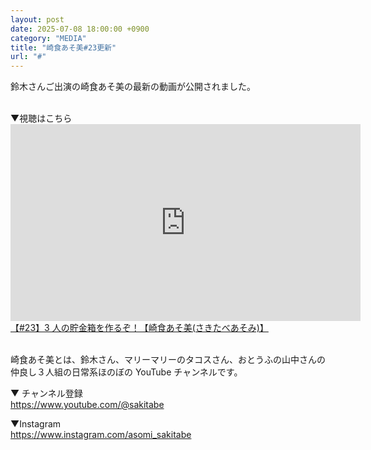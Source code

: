 ```yaml
---
layout: post
date: 2025-07-08 18:00:00 +0900
category: "MEDIA"
title: "崎食あそ美#23更新"
url: "#"
---
```


鈴木さんご出演の崎食あそ美の最新の動画が公開されました。

<br>
▼視聴はこちら

<div class="video-size">
    <iframe width="560" height="315" src="https://www.youtube.com/embed/if02Vqq6MJc?si=5TI1USUACEPkdmXK" title="YouTube video player" frameborder="0" allow="accelerometer; autoplay; clipboard-write; encrypted-media; gyroscope; picture-in-picture; web-share" referrerpolicy="strict-origin-when-cross-origin" allowfullscreen></iframe>
</div>
<a href="https://youtu.be/if02Vqq6MJc?feature=shared" target="_blank">【#23】3 人の貯金箱を作るぞ！【崎食あそ美(さきたべあそみ)】</a>

<br>
<br>

崎食あそ美とは、鈴木さん、マリーマリーのタコスさん、おとうふの山中さんの仲良し３人組の日常系ほのぼの YouTube チャンネルです。

▼ チャンネル登録<br><https://www.youtube.com/@sakitabe>

▼Instagram<br><https://www.instagram.com/asomi_sakitabe>
